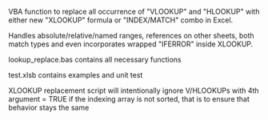 VBA function to replace all occurrence of "VLOOKUP" and "HLOOKUP" with either new "XLOOKUP" formula or "INDEX/MATCH" combo in Excel.

Handles absolute/relative/named ranges, references on other sheets, both match types and even incorporates wrapped "IFERROR" inside XLOOKUP.

lookup_replace.bas contains all necessary functions

test.xlsb contains examples and unit test

XLOOKUP replacement script will intentionally ignore V/HLOOKUPs with 4th argument = TRUE if the indexing array is not sorted, that is to ensure that behavior stays the same
 
